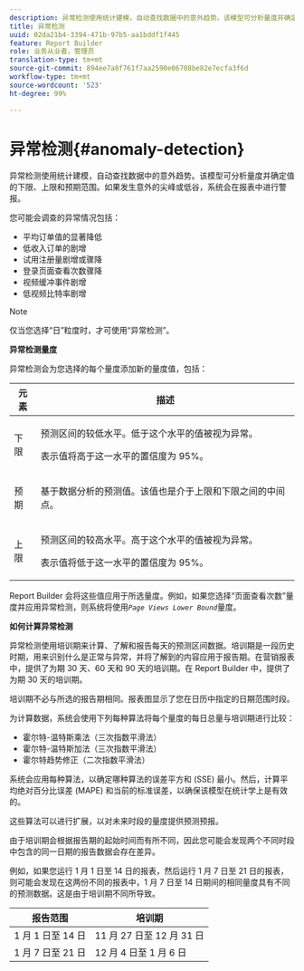 ```yaml
---
description: 异常检测使用统计建模，自动查找数据中的意外趋势。该模型可分析量度并确定值的下限、上限和预期范围。如果发生意外的尖峰或低谷，系统会在报表中进行警报。
title: 异常检测
uuid: 02da21b4-3394-471b-97b5-aa1bddf1f445
feature: Report Builder
role: 业务从业者，管理员
translation-type: tm+mt
source-git-commit: 894ee7a8f761f7aa2590e06708be82e7ecfa3f6d
workflow-type: tm+mt
source-wordcount: '523'
ht-degree: 99%

---
```



# 异常检测{#anomaly-detection}

异常检测使用统计建模，自动查找数据中的意外趋势。该模型可分析量度并确定值的下限、上限和预期范围。如果发生意外的尖峰或低谷，系统会在报表中进行警报。

您可能会调查的异常情况包括：

* 平均订单值的显著降低
* 低收入订单的剧增
* 试用注册量剧增或骤降
* 登录页面查看次数骤降
* 视频缓冲事件剧增
* 低视频比特率剧增

>[!NOTE]
>
>仅当您选择“日”粒度时，才可使用“异常检测”。

<p class="head"> <b>异常检测量度</b> </p>

异常检测会为您选择的每个量度添加新的量度值，包括：

<table id="table_BF75FC874634498DB6632C12CBD8D533"> 
 <thead> 
  <tr> 
   <th colname="col1" class="entry"> 元素 </th> 
   <th colname="col2" class="entry"> 描述 </th> 
  </tr> 
 </thead>
 <tbody> 
  <tr> 
   <td colname="col1"> 下限 </td> 
   <td colname="col2"> <p>预测区间的较低水平。低于这个水平的值被视为异常。 </p> <p>表示值将高于这一水平的置信度为 95%。 </p> </td> 
  </tr> 
  <tr> 
   <td colname="col1"> 预期 </td> 
   <td colname="col2"> <p>基于数据分析的预测值。该值也是介于上限和下限之间的中间点。 </p> </td> 
  </tr> 
  <tr> 
   <td colname="col1"> 上限 </td> 
   <td colname="col2"> <p>预测区间的较高水平。高于这个水平的值被视为异常。 </p> <p>表示值将低于这一水平的置信度为 95%。 </p> </td> 
  </tr> 
 </tbody> 
</table>

Report Builder 会将这些值应用于所选量度。例如，如果您选择“页面查看次数”量度并应用异常检测，则系统将使用&#x200B;*`Page Views Lower Bound`*&#x200B;量度。

**如何计算异常检测**

异常检测使用培训期来计算、了解和报告每天的预测区间数据。培训期是一段历史时期，用来识别什么是正常与异常，并将了解到的内容应用于报告期。在营销报表中，提供了为期 30 天、60 天和 90 天的培训期。在 Report Builder 中，提供了为期 30 天的培训期。

培训期不必与所选的报告期相同。报表图显示了您在日历中指定的日期范围时段。

为计算数据，系统会使用下列每种算法将每个量度的每日总量与培训期进行比较：

* 霍尔特-温特斯乘法（三次指数平滑法）
* 霍尔特-温特斯加法（三次指数平滑法）
* 霍尔特趋势修正（二次指数平滑法）

系统会应用每种算法，以确定哪种算法的误差平方和 (SSE) 最小。然后，计算平均绝对百分比误差 (MAPE) 和当前的标准误差，以确保该模型在统计学上是有效的。

这些算法可以进行扩展，以对未来时段的量度提供预测预报。

由于培训期会根据报告期的起始时间而有所不同，因此您可能会发现两个不同时段中包含的同一日期的报告数据会存在差异。

例如，如果您运行 1 月 1 日至 14 日的报表，然后运行 1 月 7 日至 21 日的报表，则可能会发现在这两份不同的报表中，1 月 7 日至 14 日期间的相同量度具有不同的预测数据。这是由于培训期不同所导致。

| 报告范围 | 培训期 |
|--- |--- |
| 1 月 1 日至 14 日 | 11 月 27 日至 12 月 31 日 |
| 1 月 7 日至 21 日 | 12 月 4 日至 1 月 6 日 |
